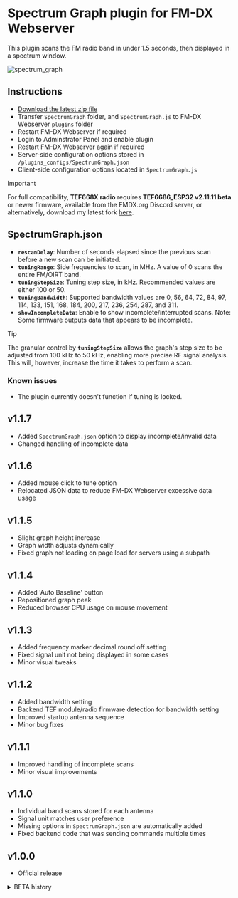 # Spectrum Graph plugin for FM-DX Webserver

This plugin scans the FM radio band in under 1.5 seconds, then displayed in a spectrum window.

![spectrum_graph](https://github.com/user-attachments/assets/e1383c27-2e29-4231-b8d3-a9d70c469944)

## Instructions

* [Download the latest zip file](https://github.com/AmateurAudioDude/FM-DX-Webserver-Plugin-Spectrum-Graph/archive/refs/heads/main.zip)
* Transfer `SpectrumGraph` folder, and `SpectrumGraph.js` to FM-DX Webserver `plugins` folder
* Restart FM-DX Webserver if required
* Login to Adminstrator Panel and enable plugin
* Restart FM-DX Webserver again if required
* Server-side configuration options stored in `/plugins_configs/SpectrumGraph.json`
* Client-side configuration options located in `SpectrumGraph.js`

> [!IMPORTANT]
> For full compatibility, **TEF668X radio** requires **TEF6686_ESP32 v2.11.11 beta** or newer firmware, available from the FMDX.org Discord server, or alternatively, download my latest fork [here](https://github.com/AmateurAudioDude/TEF6686_ESP32).

## SpectrumGraph.json
 
- **`rescanDelay`**: Number of seconds elapsed since the previous scan before a new scan can be initiated.   
- **`tuningRange`**: Side frequencies to scan, in MHz. A value of 0 scans the entire FM/OIRT band.   
- **`tuningStepSize`**: Tuning step size, in kHz. Recommended values are either 100 or 50.   
- **`tuningBandwidth`**: Supported bandwidth values are 0, 56, 64, 72, 84, 97, 114, 133, 151, 168, 184, 200, 217, 236, 254, 287, and 311.
- **`showIncompleteData`**: Enable to show incomplete/interrupted scans. Note: Some firmware outputs data that appears to be incomplete.

> [!TIP]
> The granular control by **`tuningStepSize`** allows the graph's step size to be adjusted from 100 kHz to 50 kHz, enabling more precise RF signal analysis. This will, however, increase the time it takes to perform a scan.

### Known issues
* The plugin currently doesn't function if tuning is locked.

v1.1.7
------
* Added `SpectrumGraph.json` option to display incomplete/invalid data
* Changed handling of incomplete data

v1.1.6
------
* Added mouse click to tune option
* Relocated JSON data to reduce FM-DX Webserver excessive data usage

v1.1.5
------
* Slight graph height increase
* Graph width adjusts dynamically
* Fixed graph not loading on page load for servers using a subpath

v1.1.4
------
* Added 'Auto Baseline' button
* Repositioned graph peak
* Reduced browser CPU usage on mouse movement

v1.1.3
------
* Added frequency marker decimal round off setting
* Fixed signal unit not being displayed in some cases
* Minor visual tweaks

v1.1.2
------
* Added bandwidth setting
* Backend TEF module/radio firmware detection for bandwidth setting
* Improved startup antenna sequence
* Minor bug fixes

v1.1.1
------
* Improved handling of incomplete scans
* Minor visual improvements

v1.1.0
------
* Individual band scans stored for each antenna
* Signal unit matches user preference
* Missing options in `SpectrumGraph.json` are automatically added
* Fixed backend code that was sending commands multiple times

v1.0.0
------
* Official release

<details>
  <summary>BETA history</summary>

v1.0.0b10
------
* Added tooltips
* Backend code improvements

v1.0.0b9
--------
* Fixed webpage movement while using mouse scroll wheel
* Fixed tooltip element alignment

v1.0.0b8
--------
* Added fixed/dynamic vertical graph button
* Added ability to use mouse scroll wheel to tune
* Fixed tooltip causing scrollbars

v1.0.0b7
--------
* Added user configurable graph smoothing option
* Added retry delay option to configuration
* Added check for update option
* Configured plugin to not open while signal graph is hidden
* Minor visual fixes

v1.0.0b6
--------
* Added configuration file
* Visual improvements and fixes

v1.0.0b5
--------
* Create graph on page load if data exists
* Minor fixes

v1.0.0b4
--------
* Fixed slight flicker that might occur

v1.0.0b3
--------
* Added configurable graph smoothing option

v1.0.0b2
--------
* Graph output fix for TEF radio firmware

v1.0.0b1
--------
* First beta release

</details>
